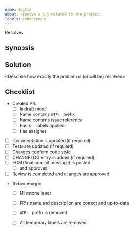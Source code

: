 ```yaml
---
name: Bugfix
about: Resolve a bug related to the project.
labels: enhancement
---
```


<Remove everything above before submitting this PR>


Resolves <paste issue reference>




## Synopsis

<Give a brief overview of the problem>




## Solution

<Describe how exactly the problem is (or will be) resolved>




## Checklist

- Created PR:
    - [ ] In [draft mode][l:1]
    - [ ] Name contains `WIP: ` prefix
    - [ ] Name contains issue reference
    - [ ] Has `k: ` labels applied
    - [ ] Has assignee
- [ ] Documentation is updated (if required)
- [ ] Tests are updated (if required)
- [ ] Changes conform code style
- [ ] CHANGELOG entry is added (if required)
- [ ] FCM (final commit message) is posted
    - [ ] and approved
- [ ] [Review][l:2] is completed and changes are approved
- Before merge:
    - [ ] Milestone is set
    - [ ] PR's name and description are correct and up-to-date
    - [ ] `WIP: ` prefix is removed
    - [ ] All temporary labels are removed





[l:1]: https://help.github.com/en/articles/about-pull-requests#draft-pull-requests
[l:2]: https://help.github.com/en/articles/reviewing-changes-in-pull-requests
